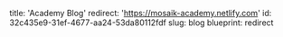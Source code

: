 title: 'Academy Blog'
redirect: 'https://mosaik-academy.netlify.com'
id: 32c435e9-31ef-4677-aa24-53da80112fdf
slug: blog
blueprint: redirect
